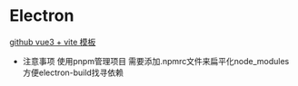 # Electron

[github vue3 + vite 模板](https:www.baidu.com)

- 注意事项
使用pnpm管理项目 需要添加.npmrc文件来扁平化node_modules方便electron-build找寻依赖
